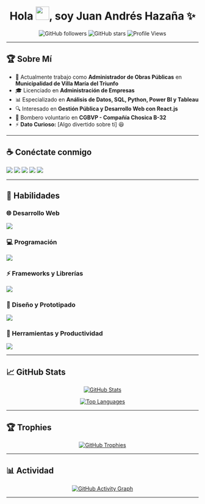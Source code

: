 <h1 align="center">Hola <img src="https://media.giphy.com/media/hvRJCLFzcasrR4ia7z/giphy.gif" width="35">, soy Juan Andrés Hazaña ✨</h1>

<p align="center">
  <img src="https://img.shields.io/github/followers/Juanhmdev?style=social" alt="GitHub followers">
  <img src="https://img.shields.io/github/stars/Juanhmdev?style=social" alt="GitHub stars">
  <img src="https://komarev.com/ghpvc/?username=Juanhmdev" alt="Profile Views">
</p>

---

## 🏆 Sobre Mí  

- 🏢 Actualmente trabajo como **Administrador de Obras Públicas** en **Municipalidad de Villa María del Triunfo**  
- 🎓 Licenciado en **Administración de Empresas**  
- 📊 Especializado en **Análisis de Datos, SQL, Python, Power BI y Tableau**  
- 🔍 Interesado en **Gestión Pública y Desarrollo Web con React.js**  
- 🚒 Bombero voluntario en **CGBVP - Compañía Chosica B-32**  
- ⚡ **Dato Curioso:** [Algo divertido sobre ti] 😆  

---

## ☕ Conéctate conmigo  

<p align="left">
  <a href="https://www.linkedin.com/in/TU_PERFIL/"><img src="https://img.icons8.com/fluency/48/000000/linkedin.png"/></a>
  <a href="https://www.instagram.com/Juanhmdev/"><img src="https://img.icons8.com/fluency/48/000000/instagram-new.png"/></a>
  <a href="mailto:TUCORREO@gmail.com"><img src="https://img.icons8.com/fluency/48/000000/apple-mail.png"/></a>
  <a href="https://www.behance.net/TU_PERFIL/"><img src="https://img.icons8.com/fluency/48/000000/behance.png"/></a>
  <a href="https://www.figma.com/@TUPERFIL/"><img src="https://img.icons8.com/fluency/48/000000/figma.png"/></a>
</p>

---

## 🚀 Habilidades  

### 🌐 Desarrollo Web  
<p align="left">
  <img src="https://skillicons.dev/icons?i=html,css,sass,bootstrap,vite" />
</p>

### 💻 Programación  
<p align="left">
  <img src="https://skillicons.dev/icons?i=js,ts,nodejs,py" />
</p>

### ⚡ Frameworks y Librerías  
<p align="left">
  <img src="https://skillicons.dev/icons?i=react" />
</p>

### 🎨 Diseño y Prototipado  
<p align="left">
  <img src="https://skillicons.dev/icons?i=figma,xd,ps,ai" />
</p>

### 🔧 Herramientas y Productividad  
<p align="left">
  <img src="https://skillicons.dev/icons?i=git,github,notion,vscode,wordpress" />
</p>

---

## 📈 GitHub Stats  

<p align="center">
  <a href="https://github.com/Juanhmdev/github-readme-stats">
    <img src="https://github-readme-stats.vercel.app/api?username=Juanhmdev&theme=algolia&show_icons=true&hide_border=true&include_all_commits=true&count_private=true" alt="GitHub Stats" />
  </a>
</p>

<p align="center">
  <a href="https://github.com/Juanhmdev/github-readme-stats">
    <img src="https://github-readme-stats.vercel.app/api/top-langs/?username=Juanhmdev&theme=algolia&layout=compact&langs_count=8&hide_border=true" alt="Top Languages" />
  </a>
</p>

---

## 🏆 Trophies  

<p align="center">
  <a href="https://github.com/Juanhmdev/github-profile-trophy">
    <img src="https://github-profile-trophy.vercel.app/?username=Juanhmdev&column=4&theme=algolia&no-frame=true&no-bg=true&margin-w=5" alt="GitHub Trophies" />
  </a>
</p>

---

## 📊 Actividad  

<p align="center">
  <a href="https://github.com/Juanhmdev/github-readme-activity-graph">
    <img src="https://github-readme-activity-graph.vercel.app/graph?username=Juanhmdev&theme=react-dark&hide_border=true&area=true" alt="GitHub Activity Graph" />
  </a>
</p>

---

